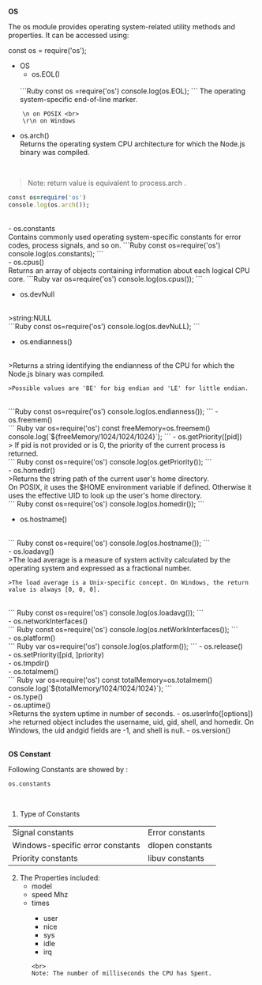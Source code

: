 **OS**

The os module provides operating system-related utility methods and properties. 
It can be accessed using:
 
 const os = require('os');

 - OS
   - os.EOL()
   <br>
    ```Ruby
    const os =require('os')
    console.log(os.EOL);
    ```
     The operating system-specific end-of-line marker.
```
    \n on POSIX <br>
    \r\n on Windows
```
   - os.arch()<br>
   Returns the operating system CPU architecture for which the Node.js binary was compiled.
   <br>
  
   >Note: return value is equivalent to process.arch .
   ```Ruby
   const os=require('os')
   console.log(os.arch());
   ```
   <br>
   - os.constants
     <br>
    Contains commonly used operating system-specific constants for error codes, process signals, and so on.  
    ```Ruby
   const os=require('os')
   console.log(os.constants);
   ```
     <br> 
   - os.cpus()
    <br>
    Returns an array of objects containing information about each logical CPU core.
     ```Ruby
     var os=require('os')
     console.log(os.cpus());
     ```
     <br>

   - os.devNull
   <br>
   >string:NULL
    <br> 
    ```Ruby
   const os=require('os')
   console.log(os.devNuLL);
   ```

   - os.endianness()
   <br>
   >Returns a string identifying the endianness of the CPU for which the Node.js binary was compiled.

    >Possible values are 'BE' for big endian and 'LE' for little endian.
   <br>
     ```Ruby
   const os=require('os')
   console.log(os.endianness());
   ```
   - os.freemem() 
   <br>
      ``` Ruby 
      var os=require('os')
      const freeMemory=os.freemem()
      console.log(`${freeMemory/1024/1024/1024}`);
      ```
   - os.getPriority([pid])
    <br>
    > If pid is not provided or is 0, the priority of the current process is returned.
     <br>
     ``` Ruby 
     const os=require('os')
   console.log(os.getPriority());
      ```
      <br>
   - os.homedir()
   <br>
   >Returns the string path of the current user's home directory.
   <br>
    On POSIX, it uses the $HOME environment variable if defined.
     Otherwise it uses the effective UID to look up the user's home directory.
     <br>
    ``` Ruby 
     const os=require('os')
   console.log(os.homedir());
      ```

   - os.hostname()
   <br>
    ``` Ruby 
     const os=require('os')
   console.log(os.hostname());
      ```
    <br>
   - os.loadavg()
   <br>
   >The load average is a measure of system activity calculated by the operating system and expressed as a fractional number.

    >The load average is a Unix-specific concept. On Windows, the return value is always [0, 0, 0].
   <br>
    ``` Ruby 
     const os=require('os')
   console.log(os.loadavg());
      ```
    <br>
   - os.networkInterfaces()
   <br>
   ``` Ruby 
     const os=require('os')
   console.log(os.netWorkInterfaces());
      ```
    <br>
   - os.platform()
   <br>
   ``` Ruby 
      var os=require('os')
      console.log(os.platform());
      ```
   - os.release()
   <br>
   - os.setPriority([pid, ]priority)
   <br>
   - os.tmpdir()
   <br>
   - os.totalmem()
   <br>
   ``` Ruby 
      var os=require('os')
      const totalMemory=os.totalmem()
      console.log(`${totalMemory/1024/1024/1024}`);
      ```
      <br> 
   - os.type()
   <br>
   - os.uptime()
   <br>
   >Returns the system uptime in number of seconds.
   - os.userInfo([options])
   <br>
   >he returned object includes the username, uid, gid, shell, and homedir. On Windows, the uid andgid fields are -1, and shell is null.
   - os.version()
   <br>
  
<br>

**OS Constant**

Following Constants are showed by :

```
os.constants

```
<br>

1. Type  of Constants

|  |  |
|---|---|
|Signal constants| Error constants|
|Windows-specific error constants|dlopen constants|
|Priority constants|libuv constants|


2. The Properties included:
   - model<string>
   - speed<number> Mhz
   - times<object>
     - user<number>
     - nice<number>
     - sys<number>
     - idle<number>
     - irq<number>

```
<br> 
Note: The number of milliseconds the CPU has Spent.

